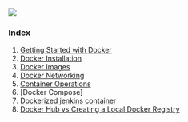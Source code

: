 <img src="images/c4logo.png">

### Index
  1. [Getting Started with Docker](https://github.com/submah/docker-tutorials/blob/master/Getting-Started-with-Docker.md)
  2. [Docker Installation](https://github.com/submah/docker-tutorials/blob/master/docker-installation.md)
  3. [Docker Images](https://github.com/submah/docker-tutorials/blob/master/docker-images.md)
  4. [Docker Networking](https://github.com/submah/docker-tutorials/blob/master/docker-networking.md)
  5. [Container Operations](https://github.com/submah/docker-tutorials/blob/master/container-operation.md)
  6. [Docker Compose]
  7. [Dockerized jenkins container](https://github.com/submah/docker-tutorials/blob/master/Dockerized-jenkins-container.md)
  8. [Docker Hub vs Creating a Local Docker Registry](https://github.com/submah/docker-tutorials/blob/master/local-docker-registry.md)
